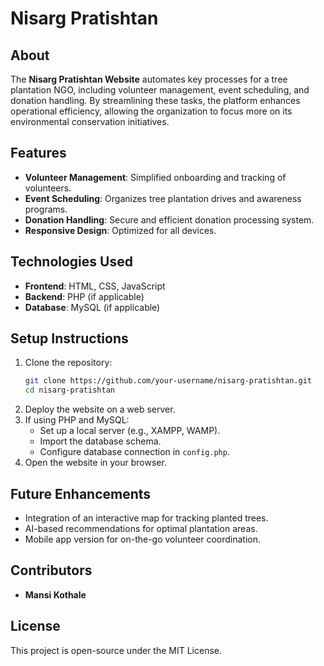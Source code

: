 # Nisarg Pratishtan 


## About

The **Nisarg Pratishtan Website** automates key processes for a tree plantation NGO, including volunteer management, event scheduling, and donation handling. By streamlining these tasks, the platform enhances operational efficiency, allowing the organization to focus more on its environmental conservation initiatives.

## Features

- **Volunteer Management**: Simplified onboarding and tracking of volunteers.
- **Event Scheduling**: Organizes tree plantation drives and awareness programs.
- **Donation Handling**: Secure and efficient donation processing system.
- **Responsive Design**: Optimized for all devices.

## Technologies Used

- **Frontend**: HTML, CSS, JavaScript
- **Backend**: PHP (if applicable)
- **Database**: MySQL (if applicable)

## Setup Instructions

1. Clone the repository:
   ```bash
   git clone https://github.com/your-username/nisarg-pratishtan.git
   cd nisarg-pratishtan
   ```
2. Deploy the website on a web server.
3. If using PHP and MySQL:
   - Set up a local server (e.g., XAMPP, WAMP).
   - Import the database schema.
   - Configure database connection in `config.php`.
4. Open the website in your browser.

## Future Enhancements

- Integration of an interactive map for tracking planted trees.
- AI-based recommendations for optimal plantation areas.
- Mobile app version for on-the-go volunteer coordination.

## Contributors

- **Mansi Kothale**

## License

This project is open-source under the MIT License.

